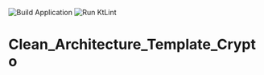 ![Build Application](https://github.com/Fbada006/Clean_Architecture_Template_Crypto/workflows/Build%20Application/badge.svg)
![Run KtLint](https://github.com/Fbada006/Clean_Architecture_Template_Crypto/workflows/Run%20KtLint/badge.svg)
# Clean_Architecture_Template_Crypto
